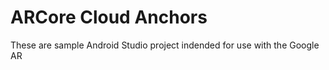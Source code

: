 ARCore Cloud Anchors 
=============================
These are sample Android Studio project indended for use with the Google AR
